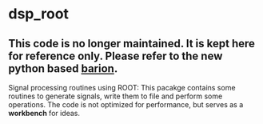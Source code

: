 dsp_root
========

## This code is no longer maintained. It is kept here for reference only. Please refer to the new python based **[barion](https://github.com/xaratustrah/barion)**.

Signal processing routines using ROOT: This pacakge contains some routines to generate signals, write them to file and perform some operations. The code is not optimized for performance, but serves as a **workbench** for ideas.


